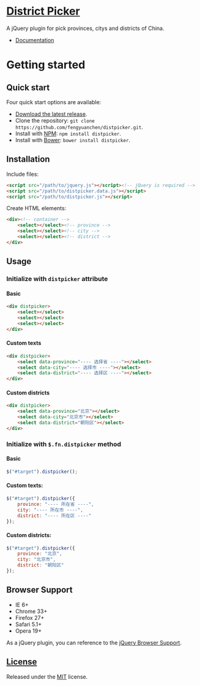 # [District Picker](http://fengyuanchen.github.io/distpicker)

A jQuery plugin for pick provinces, citys and districts of China.

- [Documentation](http://fengyuanchen.github.io/distpicker)


# Getting started

## Quick start

Four quick start options are available:

- [Download the latest release](https://github.com/fengyuanchen/distpicker/archive/master.zip).
- Clone the repository: `git clone https://github.com/fengyuanchen/distpicker.git`.
- Install with [NPM](http://npmjs.org): `npm install distpicker`.
- Install with [Bower](http://bower.io): `bower install distpicker`.


## Installation

Include files:

```html
<script src="/path/to/jquery.js"></script><!-- jQuery is required -->
<script src="/path/to/distpicker.data.js"></script>
<script src="/path/to/distpicker.js"></script>
```

Create HTML elements:

```html
<div><!-- container -->
    <select></select><!-- province -->
    <select></select><!-- city -->
    <select></select><!-- district -->
</div>
```


## Usage

### Initialize with `distpicker` attribute

#### Basic

```html
<div distpicker>
    <select></select>
    <select></select>
    <select></select>
</div>
```

#### Custom texts

```html
<div distpicker>
    <select data-province="---- 选择省 ----"></select>
    <select data-city="---- 选择市 ----"></select>
    <select data-district="---- 选择区 ----"></select>
</div>
```

#### Custom districts

```html
<div distpicker>
    <select data-province="北京"></select>
    <select data-city="北京市"></select>
    <select data-district="朝阳区"></select>
</div>
```


### Initialize with `$.fn.distpicker` method

#### Basic
```javascript
$("#target").distpicker();
```

#### Custom texts:

```javascript
$("#target").distpicker({
    province: "---- 所在省 ----",
    city: "---- 所在市 ----",
    district: "---- 所在区 ----"
});
```

#### Custom districts:

```javascript
$("#target").distpicker({
    province: "北京",
    city: "北京市",
    district: "朝阳区"
});
```


## Browser Support

- IE 6+
- Chrome 33+
- Firefox 27+
- Safari 5.1+
- Opera 19+

As a jQuery plugin, you can reference to the [jQuery Browser Support](http://jquery.com/browser-support/).


## [License](https://github.com/fengyuanchen/distpicker/blob/master/LICENSE.md)

Released under the [MIT](http://opensource.org/licenses/mit-license.html) license.
